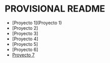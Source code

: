 # PROVISIONAL README

- [Proyecto 1](Proyecto 1)
- [Proyecto 2]
- [Proyecto 3]
- [Proyecto 4]
- [Proyecto 5]
- [Proyecto 6]
- [Proyecto 7](Proyecto%207%20-%20Bacula/)
